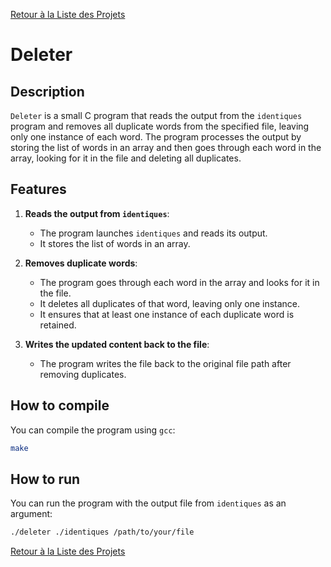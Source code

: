 [Retour à la Liste des Projets](../README.md)

# Deleter

## Description

`Deleter` is a small C program that reads the output from the `identiques` program and removes all duplicate words from the specified file, leaving only one instance of each word. The program processes the output by storing the list of words in an array and then goes through each word in the array, looking for it in the file and deleting all duplicates.

## Features

1. **Reads the output from `identiques`**:
    - The program launches `identiques` and reads its output.
    - It stores the list of words in an array.

2. **Removes duplicate words**:
    - The program goes through each word in the array and looks for it in the file.
    - It deletes all duplicates of that word, leaving only one instance.
    - It ensures that at least one instance of each duplicate word is retained.

3. **Writes the updated content back to the file**:
    - The program writes the file back to the original file path after removing duplicates.

## How to compile

You can compile the program using `gcc`:

```sh
make
```

## How to run

You can run the program with the output file from `identiques` as an argument:

```sh 
./deleter ./identiques /path/to/your/file
```

[Retour à la Liste des Projets](../README.md)